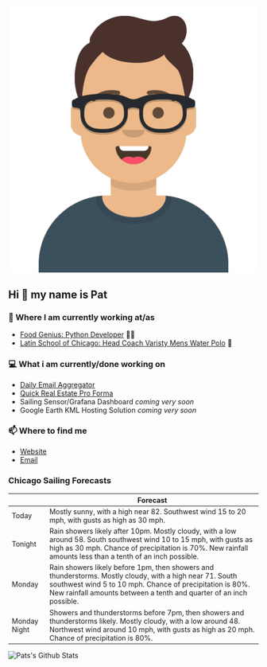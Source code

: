[![Social banner for p-j-falconer](https://raw.githubusercontent.com/P-J-FALCONER/P-J-FALCONER/master/assets/avataaars.svg)](https://patfalconer.com/)
## Hi :wave: my name is Pat

### 💼 Where I am currently working at/as
- [Food Genius: Python Developer](https://getfoodgenius.com/) 🍔🐍
- [Latin School of Chicago: Head Coach Varisty Mens Water Polo](https://www.latinschool.org/) 🤽


### 💻 What i am currently/done working on
 - [Daily Email Aggregator](https://github.com/P-J-FALCONER/dott_daily_mail)
 - [Quick Real Estate Pro Forma](https://github.com/P-J-FALCONER/henry)
 - Sailing Sensor/Grafana Dashboard *coming very soon*
 - Google Earth KML Hosting Solution *coming very soon*

### 📫 Where to find me
 - [Website](https://patfalconer.com/)
 - [Email](mailto:patrick.j.falconer@gmail.com)


### Chicago Sailing Forecasts
|   | Forecast  |
|---|---|
| Today | Mostly sunny, with a high near 82. Southwest wind 15 to 20 mph, with gusts as high as 30 mph. |
| Tonight | Rain showers likely after 10pm. Mostly cloudy, with a low around 58. South southwest wind 10 to 15 mph, with gusts as high as 30 mph. Chance of precipitation is 70%. New rainfall amounts less than a tenth of an inch possible. |
| Monday | Rain showers likely before 1pm, then showers and thunderstorms. Mostly cloudy, with a high near 71. South southwest wind 5 to 10 mph. Chance of precipitation is 80%. New rainfall amounts between a tenth and quarter of an inch possible. |
| Monday Night | Showers and thunderstorms before 7pm, then showers and thunderstorms likely. Mostly cloudy, with a low around 48. Northwest wind around 10 mph, with gusts as high as 20 mph. Chance of precipitation is 80%. |

![Pats's Github Stats](https://github-readme-stats.vercel.app/api?username=p-j-falconer&show_icons=true&theme=radical)
